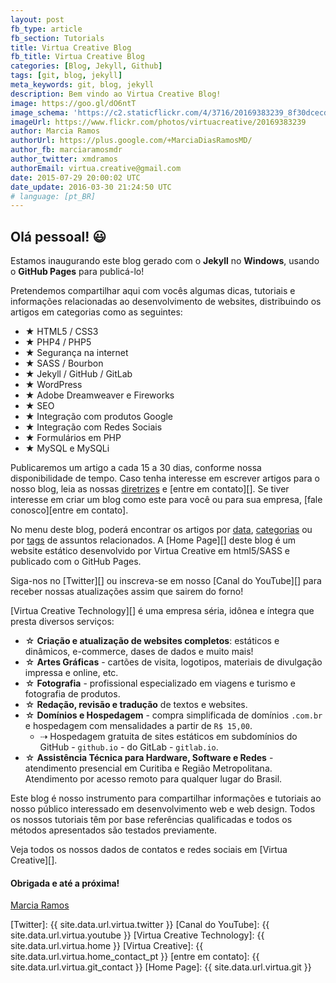 ```yaml
---
layout: post
fb_type: article
fb_section: Tutorials
title: Virtua Creative Blog
fb_title: Virtua Creative Blog
categories: [Blog, Jekyll, Github]
tags: [git, blog, jekyll]
meta_keywords: git, blog, jekyll
description: Bem vindo ao Virtua Creative Blog!
image: https://goo.gl/dO6ntT
image_schema: 'https://c2.staticflickr.com/4/3716/20169383239_8f30dcecd9_b.jpg'
imageUrl: https://www.flickr.com/photos/virtuacreative/20169383239
author: Marcia Ramos
authorUrl: https://plus.google.com/+MarciaDiasRamosMD/
author_fb: marciaramosmdr
author_twitter: xmdramos
authorEmail: virtua.creative@gmail.com
date: 2015-07-29 20:00:02 UTC
date_update: 2016-03-30 21:24:50 UTC
# language: [pt_BR]
---
```


## **Olá pessoal!** :smiley:

Estamos inaugurando este blog gerado com o **Jekyll** no **Windows**, usando o **GitHub Pages** para publicá-lo!

Pretendemos compartilhar aqui com vocês algumas dicas, tutoriais e informações relacionadas ao desenvolvimento de websites, distribuindo os artigos em categorias como as seguintes:

- &#9733; HTML5 / CSS3
- &#9733; PHP4 / PHP5
- &#9733; Segurança na internet
- &#9733; SASS / Bourbon
- &#9733; Jekyll / GitHub / GitLab
- &#9733; WordPress
- &#9733; Adobe Dreamweaver e Fireworks
- &#9733; SEO
- &#9733; Integração com produtos Google
- &#9733; Integração com Redes Sociais
- &#9733; Formulários em PHP
- &#9733; MySQL e MySQLi

Publicaremos um artigo a cada 15 a 30 dias, conforme nossa disponibilidade de tempo. Caso tenha interesse em escrever artigos para o nosso blog, leia as nossas [diretrizes](http://blog.virtuacreative.com.br/copyright.html) e [entre em contato][]. Se tiver interesse em criar um blog como este para você ou para sua empresa, [fale conosco][entre em contato].

No menu deste blog, poderá encontrar os artigos por [data](http://blog.virtuacreative.com.br/), [categorias](http://blog.virtuacreative.com.br/categories.html) ou por [tags](http://blog.virtuacreative.com.br/tags.html) de assuntos relacionados. A [Home Page][] deste blog é um website estático desenvolvido por Virtua Creative em html5/SASS e publicado com o GitHub Pages.

Siga-nos no [Twitter][] ou inscreva-se em nosso [Canal do YouTube][] para receber nossas atualizações assim que sairem do forno! 

[Virtua Creative Technology][] é uma empresa séria, idônea e íntegra que presta diversos serviços:

- &#9734; **Criação e atualização de websites completos**: estáticos e dinâmicos, e-commerce, dases de dados e muito mais!
- &#9734; **Artes Gráficas** - cartões de visita, logotipos, materiais de divulgação impressa e online, etc.
- &#9734; **Fotografia** - profissional especializado em viagens e turismo e fotografia de produtos.
- &#9734; **Redação, revisão e tradução** de textos e websites.
- &#9734; **Domínios e Hospedagem** - compra simplificada de domínios `.com.br` e hospedagem com mensalidades a partir de `R$ 15,00`. 
    - &#8674; Hospedagem gratuita de sites estáticos em subdomínios do GitHub - `github.io` - do GitLab - `gitlab.io`.
- &#9734; **Assistência Técnica para Hardware, Software e Redes** - atendimento presencial em Curitiba e Região Metropolitana. Atendimento por acesso remoto para qualquer lugar do Brasil.

Este blog é nosso instrumento para compartilhar informações e tutoriais ao nosso público interessado em desenvolvimento web e web design. Todos os nossos tutoriais têm por base referências qualificadas e todos os métodos apresentados são testados previamente.

Veja todos os nossos dados de contatos e redes sociais em [Virtua Creative][].

#### Obrigada e até a próxima!

[Marcia Ramos](https://plus.google.com/+MarciaDiasRamosMD/posts)

[Twitter]: {{ site.data.url.virtua.twitter }}
[Canal do YouTube]: {{ site.data.url.virtua.youtube }}
[Virtua Creative Technology]: {{ site.data.url.virtua.home }}
[Virtua Creative]: {{ site.data.url.virtua.home_contact_pt }}
[entre em contato]: {{ site.data.url.virtua.git_contact }}
[Home Page]: {{ site.data.url.virtua.git }}